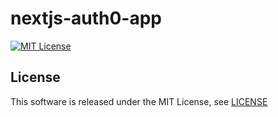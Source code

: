 # nextjs-auth0-app

[![MIT License](http://img.shields.io/badge/license-MIT-blue.svg?style=flat)](LICENSE)

## License

This software is released under the MIT License, see [LICENSE](LICENSE)
